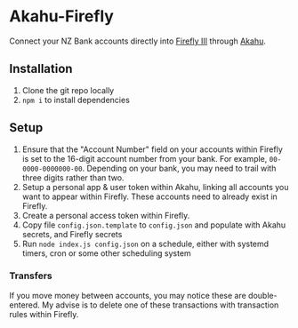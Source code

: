 # Akahu-Firefly

Connect your NZ Bank accounts directly into [Firefly III](https://www.firefly-iii.org/) through [Akahu](https://akahu.nz).

## Installation

1. Clone the git repo locally
2. `npm i` to install dependencies

## Setup

1. Ensure that the "Account Number" field on your accounts within Firefly is set to the 16-digit account number from your bank.
For example, `00-0000-0000000-00`. Depending on your bank, you may need to trail with three digits rather than two.
2. Setup a personal app & user token within Akahu, linking all accounts you want to appear within Firefly.
These accounts need to already exist in Firefly.
3. Create a personal access token within Firefly.
4. Copy file `config.json.template` to `config.json` and populate with Akahu secrets, and Firefly secrets
5. Run `node index.js config.json` on a schedule, either with systemd timers, cron or some other scheduling system


### Transfers

If you move money between accounts, you may notice these are double-entered.
My advise is to delete one of these transactions with transaction rules within Firefly.

